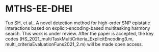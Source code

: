 # MTHS-EE-DHEI
Tuo SH, et al., A novel detection method for high-order SNP epistatic interactions based on explicit-encoding-based multitasking harmony search.
This work is under review.
After the paper is accepted, the key codes (HS_2021_multiTaskMultiCriteria_ExplicitEncoding3.m, multi_criteriaEvaluationFuns2021_2.m) will be made open access.
